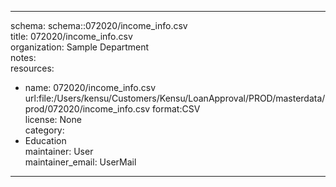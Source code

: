 


---  
schema: schema::072020/income_info.csv  
title: 072020/income_info.csv  
organization: Sample Department  
notes:   
resources:  
- name: 072020/income_info.csv 
 url:file:/Users/kensu/Customers/Kensu/LoanApproval/PROD/masterdata/prod/072020/income_info.csv 
 format:CSV  
license: None  
category:
 - Education  
maintainer: User  
maintainer_email: UserMail  
---